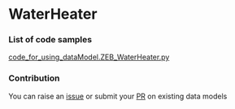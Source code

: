 # WaterHeater

### List of code samples 

<!-- 50-List of code -->

<!-- [code entry](link) -->
[code_for_using_dataModel.ZEB_WaterHeater.py](https://github.com/smart-data-models/dataModel.ZEB/blob/master/WaterHeater/code/code_for_using_dataModel.ZEB_WaterHeater.py)


<!-- /50-List of code -->

### Contribution
You can raise an [issue](https://github.com/smart-data-models/dataModel.ZEB/issues) or submit your [PR](https://github.com/smart-data-models/dataModel.ZEB/pulls) on existing data models

